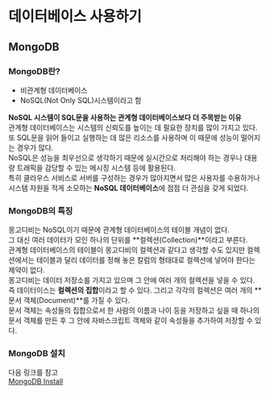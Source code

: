 # 데이터베이스 사용하기
## MongoDB
### MongoDB란?
- 비관계형 데이터베이스  
- NoSQL(Not Only SQL)시스템이라고 함

**NoSQL 시스템이 SQL문을 사용하는 관계형 데이터베이스보다 더 주목받는 이유**  
관계형 데이터베이스는 시스템의 신뢰도를 높이는 데 필요한 장치를 많이 가지고 있다.  
또 SQL문을 읽어 들이고 실행하는 데 많은 리소스를 사용하며 이 때문에 성능이 떨어지는 경우가 많다.  
NoSQL은 성능을 최우선으로 생각하기 때문에 실시간으로 처리해야 하는 경우나 대용량 트래픽을 감당할 수 있는 메시징 시스템 등에 활용된다.  
특히 클라우스 서비스로 서버를 구성하는 경우가 많아지면서 많은 사용자를 수용하거나 시스템 자원을 적게 소모하는 **NoSQL 데이터베이스**에 점점 더 관심을 갖게 되었다.  
  
### MongoDB의 특징
몽고디비는 NoSQL이기 때문에 관계형 데이터베이스의 테이블 개념이 없다.  
그 대신 여러 데이터가 모인 하나의 단위를 **컬렉션(Collection)**이라고 부른다.  
관계형 데이터베이스의 테이블이 몽고디비의 컬렉션과 같다고 생각할 수도 있지만 컬렉션에서는 테이블과 달리 데이터를 정해 놓은 칼럼의 형태대로 컬렉션에 넣어야 한다는 제약이 없다.  
몽고디비는 데이터 저장소를 가지고 있으며 그 안에 여러 개의 컬렉션을 넣을 수 있다. 즉 데이터이스는 **컬렉션의 집합**이라고 할 수 있다. 그리고 각각의 컬렉션은 여러 개의 **문서 객체(Document)**를 가질 수 있다.  
문서 객체는 속성들의 집합으로서 한 사람의 이름과 나이 등을 저장하고 싶을 때 하나의 문서 객체를 만든 후 그 안에 자바스크립트 객체와 같이 속성들을 추가하여 저장할 수 있다.  
  
### MongoDB 설치
다음 링크를 참고  
[MongoDB Install](http://lab4109.tumblr.com/post/49883198513/mac-osx에-mongodb-설치-실행)  

